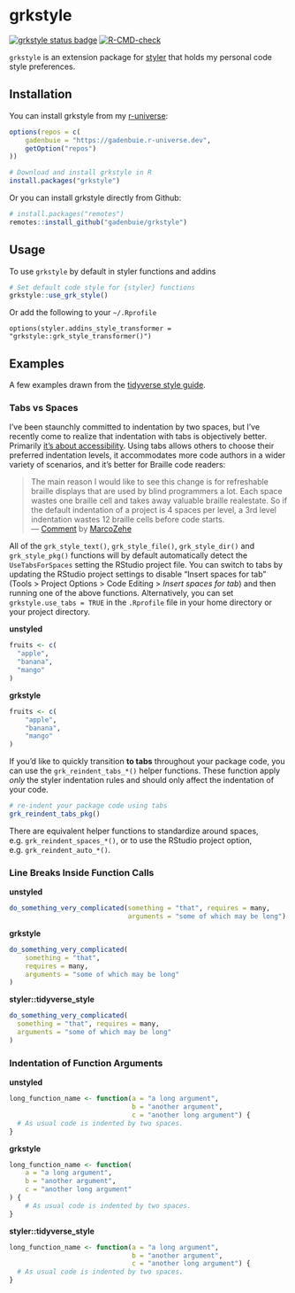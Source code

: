 
<!-- README.md is generated from README.Rmd. Please edit that file -->

# grkstyle

<!-- badges: start -->

[![grkstyle status
badge](https://gadenbuie.r-universe.dev/badges/grkstyle)](https://gadenbuie.r-universe.dev)
[![R-CMD-check](https://github.com/gadenbuie/grkstyle/actions/workflows/R-CMD-check.yaml/badge.svg)](https://github.com/gadenbuie/grkstyle/actions/workflows/R-CMD-check.yaml)
<!-- badges: end -->

`grkstyle` is an extension package for
[styler](https://styler.r-lib.org) that holds my personal code style
preferences.

## Installation

You can install grkstyle from my
[r-universe](https://gadenbuie.r-universe.dev):

``` r
options(repos = c(
	gadenbuie = "https://gadenbuie.r-universe.dev",
	getOption("repos")
))

# Download and install grkstyle in R
install.packages("grkstyle")
```

Or you can install grkstyle directly from Github:

``` r
# install.packages("remotes")
remotes::install_github("gadenbuie/grkstyle")
```

## Usage

To use `grkstyle` by default in styler functions and addins

``` r
# Set default code style for {styler} functions
grkstyle::use_grk_style()
```

Or add the following to your `~/.Rprofile`

    options(styler.addins_style_transformer = "grkstyle::grk_style_transformer()")

## Examples

A few examples drawn from the [tidyverse style
guide](https://style.tidyverse.org).

### Tabs vs Spaces

I’ve been staunchly committed to indentation by two spaces, but I’ve
recently come to realize that indentation with tabs is objectively
better. Primarily [it’s about
accessibility](https://alexandersandberg.com/articles/default-to-tabs-instead-of-spaces-for-an-accessible-first-environment/).
Using tabs allows others to choose their preferred indentation levels,
it accommodates more code authors in a wider variety of scenarios, and
it’s better for Braille code readers:

> The main reason I would like to see this change is for refreshable
> braille displays that are used by blind programmers a lot. Each space
> wastes one braille cell and takes away valuable braille realestate. So
> if the default indentation of a project is 4 spaces per level, a 3rd
> level indentation wastes 12 braille cells before code starts.  
> —
> [Comment](https://github.com/prettier/prettier/issues/7475#issuecomment-668544890)
> by [MarcoZehe](https://github.com/MarcoZehe)

All of the `grk_style_text()`, `grk_style_file()`, `grk_style_dir()` and
`grk_style_pkg()` functions will by default automatically detect the
`UseTabsForSpaces` setting the RStudio project file. You can switch to
tabs by updating the RStudio project settings to disable “Insert spaces
for tab” (Tools \> Project Options \> Code Editing \> *Insert spaces for
tab*) and then running one of the above functions. Alternatively, you
can set `grkstyle.use_tabs = TRUE` in the `.Rprofile` file in your home
directory or your project directory.

**unstyled**

``` r
fruits <- c(
  "apple",
  "banana",
  "mango"
)
```

**grkstyle**

``` r
fruits <- c(
	"apple",
	"banana",
	"mango"
)
```

If you’d like to quickly transition **to tabs** throughout your package
code, you can use the `grk_reindent_tabs_*()` helper functions. These
function apply *only* the styler indentation rules and should only
affect the indentation of your code.

``` r
# re-indent your package code using tabs
grk_reindent_tabs_pkg()
```

There are equivalent helper functions to standardize around spaces,
e.g. `grk_reindent_spaces_*()`, or to use the RStudio project option,
e.g. `grk_reindent_auto_*()`.

### Line Breaks Inside Function Calls

**unstyled**

``` r
do_something_very_complicated(something = "that", requires = many,
                              arguments = "some of which may be long")
```

**grkstyle**

``` r
do_something_very_complicated(
	something = "that",
	requires = many,
	arguments = "some of which may be long"
) 
```

**styler::tidyverse_style**

``` r
do_something_very_complicated(
  something = "that", requires = many,
  arguments = "some of which may be long"
) 
```

### Indentation of Function Arguments

**unstyled**

``` r
long_function_name <- function(a = "a long argument",
                               b = "another argument",
                               c = "another long argument") {
  # As usual code is indented by two spaces.
}
```

**grkstyle**

``` r
long_function_name <- function(
	a = "a long argument",
	b = "another argument",
	c = "another long argument"
) {
	# As usual code is indented by two spaces.
} 
```

**styler::tidyverse_style**

``` r
long_function_name <- function(a = "a long argument",
                               b = "another argument",
                               c = "another long argument") {
  # As usual code is indented by two spaces.
} 
```
